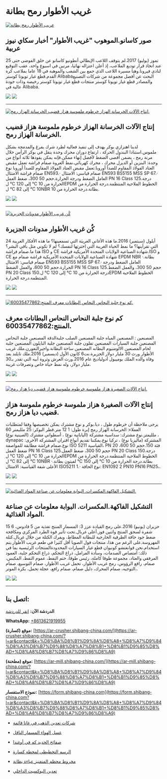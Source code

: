 # غريب الأطوار رمح بطانة

<a href="https://swt.shibang-china.com/?l=ar&img&k=%D8%BA%D8%B1%D9%8A%D8%A8+%D8%A7%D9%84%D8%A3%D8%B7%D9%88%D8%A7%D8%B1+%D8%B1%D9%85%D8%AD+%D8%A8%D8%B7%D8%A7%D9%86%D8%A9" target="_blank">![غريب الأطوار رمح بطانة](http://static.shibang-china.com/all-800x300/475.jpg)</a>

## صور كاسانو.الموهوب &quot;غريب الأطوار&quot; أخبار سكاي نيوز عربية
25 تموز (يوليو) 2017.لم يتوقف اللاعب الإيطالي أنطونيو كاسانو عن خلق الفوضى حتى عند اتخاذ قرار توديع الملاعب، إذ أعلن اعتزاله نهائيا، مرتين في اسبوع واحد، عقب التوقيع لنادي فيرونا.وهنا مسيرة اللاعب الذي جمع بين الشغب والموهبة في 18 عاما بملاعب كرة القدم.قطع غيار تويوتا كوستر Alibabaالبحث عن أفضل مجموعة من شركات التصنيع والمصادر قطع غيار تويوتا كوستر منتجات قطع غيار تويوتا كوستر رخيصة وذات جودة عالية في Alibaba.


<a href="https://whatsapp.shibangsoft.com/WhatsApp.php" target="_blank" title="WhatsApp">![](http://static.shibang-china.com/icon/whatsapp.png)</a> <a href="https://swt.shibang-china.com/?l=ar&icon&k=%D8%BA%D8%B1%D9%8A%D8%A8+%D8%A7%D9%84%D8%A3%D8%B7%D9%88%D8%A7%D8%B1+%D8%B1%D9%85%D8%AD+%D8%A8%D8%B7%D8%A7%D9%86%D8%A9" target="_blank">![](http://static.shibang-china.com/icon/chat-ar.png)</a>

---

<a href="https://swt.shibang-china.com/?l=ar&img&k=%D8%BA%D8%B1%D9%8A%D8%A8+%D8%A7%D9%84%D8%A3%D8%B7%D9%88%D8%A7%D8%B1+%D8%B1%D9%85%D8%AD+%D8%A8%D8%B7%D8%A7%D9%86%D8%A9" target="_blank">![إنتاج الآلات الخرسانة الهزاز خرطوم ملموسة هزاز قضيب الخرسانة الهزاز رمح.](http://static.shibang-china.com/all-800x300/773.jpg)</a>

## إنتاج الآلات الخرسانة الهزاز خرطوم ملموسة هزاز قضيب الخرسانة الهزاز رمح.
لدينا اهتزازي بوكر يهدف إلى تنفيذ فعالية لطرد شرك يفرغ والمدمجة بشكل ملموس.استنادا البندول الحركة ، ارتفاع دوران محرك وحدة ينقل في بوكر الرأس خلال مرنة رمح ، يضمن أقصى الضغط لأفضل إنهاء ممكن.فإنه يمكن يقودها ثلاثة أنواع من وحدة: البنزين أو الديزل محرك ، محرك كهربائي.نمط العروة صمام فراشة تعمل مقبض العتاد الفولاذ المقاوم للصدأ أوروبا.تعمل مقبض العتاد الفولاذ المقاوم للصدأ أوروبا نوع صمام فراشة الامتثال EN593.· صمام قياسي: الامتثال EN593 BS5155 MSS SP 67.· العامل الضغط ودرجة الحرارة.حجم 50 300، ضغط العمل PN 16 Class 125.درجة الحرارة من 10 ℃ إلى 120 ℃ لEPDM الخطوط الملاحية المنتظمة.درجة الحرارة من 10 ℃ إلى 82 ℃ لNBR بطانة.درجة الحرارة من 10.


<a href="https://whatsapp.shibangsoft.com/WhatsApp.php" target="_blank" title="WhatsApp">![](http://static.shibang-china.com/icon/whatsapp.png)</a> <a href="https://swt.shibang-china.com/?l=ar&icon&k=%D8%BA%D8%B1%D9%8A%D8%A8+%D8%A7%D9%84%D8%A3%D8%B7%D9%88%D8%A7%D8%B1+%D8%B1%D9%85%D8%AD+%D8%A8%D8%B7%D8%A7%D9%86%D8%A9" target="_blank">![](http://static.shibang-china.com/icon/chat-ar.png)</a>

---

<a href="https://swt.shibang-china.com/?l=ar&img&k=%D8%BA%D8%B1%D9%8A%D8%A8+%D8%A7%D9%84%D8%A3%D8%B7%D9%88%D8%A7%D8%B1+%D8%B1%D9%85%D8%AD+%D8%A8%D8%B7%D8%A7%D9%86%D8%A9" target="_blank">![كُن غريب الأطوار مدونات الجزيرة](http://static.shibang-china.com/all-800x300/514.jpg)</a>

## كُن غريب الأطوار مدونات الجزيرة
24 أيلول (سبتمبر) 2016.ما هذه الأغاني الغريبَة التي تسمعينها؟ ما هذه الأفكار الغريبة التي تقرأينها؟ ما نمط الحياة الغريبة التي اخترتِها لنفسك؟ لم لا تكوني مثل باقي البشر؟ هذا ما.صمام فراشة ISO و CE شهادة الصناعية الولايات المتحدة الأمريكية فراشة.ISO و CE شهادة الصناعية الولايات المتحدة الأمريكية فراشة صمام مع EPDM NBR بطانة.· صمام قياسي: الامتثال EN593 BS5155 MSS SP 67.· العامل الضغط ودرجة الحرارة.حجم 50 600، والعمل الضغط PN 16 Class 125.حجم 50 300، والعمل الضغط PN 20 Class 150.درجة الحرارة من 10 ℃ إلى 120 ℃ لEPDM الخطوط الملاحية المنتظمة.درجة الحرارة.


<a href="https://whatsapp.shibangsoft.com/WhatsApp.php" target="_blank" title="WhatsApp">![](http://static.shibang-china.com/icon/whatsapp.png)</a> <a href="https://swt.shibang-china.com/?l=ar&icon&k=%D8%BA%D8%B1%D9%8A%D8%A8+%D8%A7%D9%84%D8%A3%D8%B7%D9%88%D8%A7%D8%B1+%D8%B1%D9%85%D8%AD+%D8%A8%D8%B7%D8%A7%D9%86%D8%A9" target="_blank">![](http://static.shibang-china.com/icon/chat-ar.png)</a>

---

<a href="https://swt.shibang-china.com/?l=ar&img&k=%D8%BA%D8%B1%D9%8A%D8%A8+%D8%A7%D9%84%D8%A3%D8%B7%D9%88%D8%A7%D8%B1+%D8%B1%D9%85%D8%AD+%D8%A8%D8%B7%D8%A7%D9%86%D8%A9" target="_blank">![كم نوع جلبة النحاس النحاس البطانات معرف المنتج:60035477862.](http://static.shibang-china.com/all-800x300/851.jpg)</a>

## كم نوع جلبة النحاس النحاس البطانات معرف المنتج:60035477862.
المصنعين : المصنعين المياه جلبة المصنعين الصلب جلبةالدقة المصنعين جلبة النحاس المصنعين جلبة السيارات المصنعين تفلون جلبة المصنعين جلبة النايلون المصنعين جلبة لحام المصنعين الالومنيوم البطانه المصنعين ساحة البطانة.واجيرالنغورن.ملك غريب الأطوار ورث 30 مليار دولار الجزيرة.نت6 كانون الأول (ديسمبر) 2016.ملك تايلند بعد وفاة والده الملك بوميبول أدولياديج عام 2016.ورث العرش وثروة أبيه التي تقدر بـ30 مليار دولار، وله نمط حياة خاص وتصرفات غريبة.


<a href="https://whatsapp.shibangsoft.com/WhatsApp.php" target="_blank" title="WhatsApp">![](http://static.shibang-china.com/icon/whatsapp.png)</a> <a href="https://swt.shibang-china.com/?l=ar&icon&k=%D8%BA%D8%B1%D9%8A%D8%A8+%D8%A7%D9%84%D8%A3%D8%B7%D9%88%D8%A7%D8%B1+%D8%B1%D9%85%D8%AD+%D8%A8%D8%B7%D8%A7%D9%86%D8%A9" target="_blank">![](http://static.shibang-china.com/icon/chat-ar.png)</a>

---

<a href="https://swt.shibang-china.com/?l=ar&img&k=%D8%BA%D8%B1%D9%8A%D8%A8+%D8%A7%D9%84%D8%A3%D8%B7%D9%88%D8%A7%D8%B1+%D8%B1%D9%85%D8%AD+%D8%A8%D8%B7%D8%A7%D9%86%D8%A9" target="_blank">![إنتاج الآلات الصغيرة هزاز ملموسة خرطوم ملموسة هزاز قضيب ديا هزاز رمح.](http://static.shibang-china.com/all-800x300/1345.jpg)</a>

## إنتاج الآلات الصغيرة هزاز ملموسة خرطوم ملموسة هزاز قضيب ديا هزاز رمح.
يرجى ملاحظة أن خرطوم طول ، ديا.بوكر و نوع مشترك يمكن تخصيصها وفقا لمتطلبات العملاء: الخرسانة الهزاز رمح إبرة طول: 1 12 متر.قطر البوكر: 25 ملليمتر 60 ملليمتر.نوع مشترك: سداسية مشتركة (اليابانية نوع) ، أسطواني مشترك (الصينية نوع) ، dynapac المشتركة (ماليزيا نوع) ، تركيا نوع.يمكننا تقديم أنواع اقتران المشتركة الأخرى: نوع.صمام فراشة مطابقة للمواصفة ISO 5211 القياسية، PN 20 فئة 150.حجم 50 600، ضغط العمل PN 16 Class 125.حجم 50 300، ضغط العمل PN 20 Class 150.درجة الحرارة من 10 ℃ إلى 120 ℃ لEPDM الخطوط الملاحية المنتظمة.درجة الحرارة من 10 ℃ إلى 82 ℃ لNBR بطانة.درجة الحرارة من 10 ℃ إلى 150 ℃ لفيتون بطانة.· الأعلى شفة القياسية: الامتثال ISO5211 1.· نوع الحافة: EN1092 2 PN10 PN16 PN25،.


<a href="https://whatsapp.shibangsoft.com/WhatsApp.php" target="_blank" title="WhatsApp">![](http://static.shibang-china.com/icon/whatsapp.png)</a> <a href="https://swt.shibang-china.com/?l=ar&icon&k=%D8%BA%D8%B1%D9%8A%D8%A8+%D8%A7%D9%84%D8%A3%D8%B7%D9%88%D8%A7%D8%B1+%D8%B1%D9%85%D8%AD+%D8%A8%D8%B7%D8%A7%D9%86%D8%A9" target="_blank">![](http://static.shibang-china.com/icon/chat-ar.png)</a>

---

<a href="https://swt.shibang-china.com/?l=ar&img&k=%D8%BA%D8%B1%D9%8A%D8%A8+%D8%A7%D9%84%D8%A3%D8%B7%D9%88%D8%A7%D8%B1+%D8%B1%D9%85%D8%AD+%D8%A8%D8%B7%D8%A7%D9%86%D8%A9" target="_blank">![التشكيل الفاكهة.المكسرات. البوابة معلومات عن صناعة المواد الغذائية.](http://static.shibang-china.com/all-800x300/1189.jpg)</a>

## التشكيل الفاكهة.المكسرات. البوابة معلومات عن صناعة المواد الغذائية.
15 حزيران (يونيو) 2016.على رمح القيادة عزز 3: المسمار المنتج تغذية من 5 قادوس، 6 شفرة لسحق المنتج واثنين فوز.أعلى غربال.تحت تأثير قوة الطرد المركزي ومكافحة ضغط جود حافة الطرفية الخارجية للبطانة المطاط، ويفرك الكتلة من خلال غربال.كتلة المهروسة.على الرغم من هذا، منتجات فول الصويا أقل كثيرا في طعم غريب الأطوار.يتم استخدام.نحن قوانغتشو كونيوان قطع غيار السيارات المحدودةالمنتجات الرئيسية بما في ذلك: امتصاص الصدمات، وسادة الفرامل، ذراع التحكم، ذراع التحكم جلبة، العمود المرفقي والعتاد، مجموعة طوقا كاملة، رئيس طوقا، ختم النفط، عموم النفط، المكبس، صمام، رافع الرؤوس، رمح غريب الأطوار، تحمل غريب الأطوار، صمام التوسيع، صمام التوجيه، صمام المحرك، دليل صمام، صمام رافع، عجلة تحمل، بكرة الموتر،.


<a href="https://whatsapp.shibangsoft.com/WhatsApp.php" target="_blank" title="WhatsApp">![](http://static.shibang-china.com/icon/whatsapp.png)</a> <a href="https://swt.shibang-china.com/?l=ar&icon&k=%D8%BA%D8%B1%D9%8A%D8%A8+%D8%A7%D9%84%D8%A3%D8%B7%D9%88%D8%A7%D8%B1+%D8%B1%D9%85%D8%AD+%D8%A8%D8%B7%D8%A7%D9%86%D8%A9" target="_blank">![](http://static.shibang-china.com/icon/chat-ar.png)</a>

---
## اتصل بنا:

**الدردشة الآن:** [انقر للدردشة](https://swt.shibang-china.com?l=ar&contact&k=%D8%BA%D8%B1%D9%8A%D8%A8+%D8%A7%D9%84%D8%A3%D8%B7%D9%88%D8%A7%D8%B1+%D8%B1%D9%85%D8%AD+%D8%A8%D8%B7%D8%A7%D9%86%D8%A9)

**WhatsApp:**  [+8613621919955](https://whatsapp.shibangsoft.com/WhatsApp.php)

**موقع (كسارة):** [https://ar-crusher.shibang-china.com/](https://ar-crusher.shibang-china.com/?l=ar&contact&k=%D8%BA%D8%B1%D9%8A%D8%A8+%D8%A7%D9%84%D8%A3%D8%B7%D9%88%D8%A7%D8%B1+%D8%B1%D9%85%D8%AD+%D8%A8%D8%B7%D8%A7%D9%86%D8%A9)

**موقع (مطحنة):** [https://ar-mill.shibang-china.com/](https://ar-mill.shibang-china.com/?l=ar&contact&k=%D8%BA%D8%B1%D9%8A%D8%A8+%D8%A7%D9%84%D8%A3%D8%B7%D9%88%D8%A7%D8%B1+%D8%B1%D9%85%D8%AD+%D8%A8%D8%B7%D8%A7%D9%86%D8%A9)

**نموذج الاستفسار:** [https://form.shibang-china.com](https://form.shibang-china.com?l=ar&contact&k=%D8%BA%D8%B1%D9%8A%D8%A8+%D8%A7%D9%84%D8%A3%D8%B7%D9%88%D8%A7%D8%B1+%D8%B1%D9%85%D8%AD+%D8%A8%D8%B7%D8%A7%D9%86%D8%A9)

* [شركات تعدين الذهب في غانا قائمة](../28/%D8%B4%D8%B1%D9%83%D8%A7%D8%AA%20%D8%AA%D8%B9%D8%AF%D9%8A%D9%86%20%D8%A7%D9%84%D8%B0%D9%87%D8%A8%20%D9%81%D9%8A%20%D8%BA%D8%A7%D9%86%D8%A7%20%D9%82%D8%A7%D8%A6%D9%85%D8%A9.md)

* [غسل الهواء المسمار الناقل](../26/%D8%BA%D8%B3%D9%84%20%D8%A7%D9%84%D9%87%D9%88%D8%A7%D8%A1%20%D8%A7%D9%84%D9%85%D8%B3%D9%85%D8%A7%D8%B1%20%D8%A7%D9%84%D9%86%D8%A7%D9%82%D9%84.md)

* [صفائح الحديد كم في أوغندا](../30/%D8%B5%D9%81%D8%A7%D8%A6%D8%AD%20%D8%A7%D9%84%D8%AD%D8%AF%D9%8A%D8%AF%20%D9%83%D9%85%20%D9%81%D9%8A%20%D8%A3%D9%88%D8%BA%D9%86%D8%AF%D8%A7.md)

* [الرسم التخطيطي لمحطة كسارة](../26/%D8%A7%D9%84%D8%B1%D8%B3%D9%85%20%D8%A7%D9%84%D8%AA%D8%AE%D8%B7%D9%8A%D8%B7%D9%8A%20%D9%84%D9%85%D8%AD%D8%B7%D8%A9%20%D9%83%D8%B3%D8%A7%D8%B1%D8%A9.md)

* [مخروط محطم المنغنيز عباءة بطانة](../28/%D9%85%D8%AE%D8%B1%D9%88%D8%B7%20%D9%85%D8%AD%D8%B7%D9%85%20%D8%A7%D9%84%D9%85%D9%86%D8%BA%D9%86%D9%8A%D8%B2%20%D8%B9%D8%A8%D8%A7%D8%A1%D8%A9%20%D8%A8%D8%B7%D8%A7%D9%86%D8%A9.md)

* [تعدين البوكسيت الداخلي](../27/%D8%AA%D8%B9%D8%AF%D9%8A%D9%86%20%D8%A7%D9%84%D8%A8%D9%88%D9%83%D8%B3%D9%8A%D8%AA%20%D8%A7%D9%84%D8%AF%D8%A7%D8%AE%D9%84%D9%8A.md)
